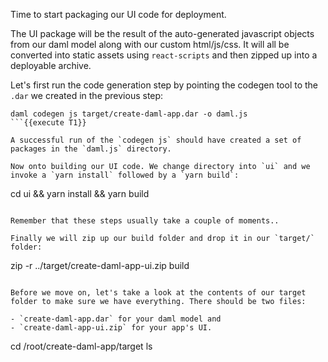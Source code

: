 Time to start packaging our UI code for deployment.

The UI package will be the result of the auto-generated javascript objects from our daml model along with our custom html/js/css. It will all be converted into static assets using `react-scripts` and then zipped up into a deployable archive.

Let's first run the code generation step by pointing the codegen tool to the `.dar` we created in the previous step:

```
daml codegen js target/create-daml-app.dar -o daml.js
```{{execute T1}}

A successful run of the `codegen js` should have created a set of packages in the `daml.js` directory.

Now onto building our UI code. We change directory into `ui` and we invoke a `yarn install` followed by a `yarn build`:

```
cd ui && yarn install && yarn build
```{{execute T1}}

Remember that these steps usually take a couple of moments..

Finally we will zip up our build folder and drop it in our `target/` folder:

```
zip -r ../target/create-daml-app-ui.zip build
```{{execute T1}}

Before we move on, let's take a look at the contents of our target folder to make sure we have everything. There should be two files:

- `create-daml-app.dar` for your daml model and
- `create-daml-app-ui.zip` for your app's UI.

```
cd /root/create-daml-app/target
ls
```{{execute T1}}
